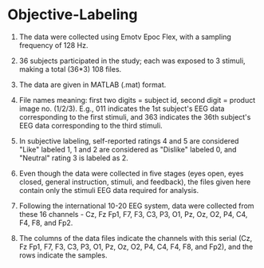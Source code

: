 # Objective-Labeling
1. The data were collected using Emotv Epoc Flex, with a sampling frequency of 128 Hz.

2. 36 subjects participated in the study; each was exposed to 3 stimuli, making a total (36*3) 108 files.

3. The data are given in MATLAB (.mat) format.

4. File names meaning: first two digits = subject id, second digit = product image no. (1/2/3). E.g., 011 indicates the 1st subject's EEG data corresponding to the first stimuli, and 363 indicates the 36th subject's EEG data corresponding to the third stimuli.

5. In subjective labeling, self-reported ratings 4 and 5 are considered "Like" labeled 1, 1 and 2 are considered as "Dislike" labeled 0, and "Neutral" rating 3 is labeled as 2.

6. Even though the data were collected in five stages (eyes open, eyes closed, general instruction, stimuli, and feedback), the files given here contain only the stimuli EEG data required for analysis.

7. Following the international 10-20 EEG system, data were collected from these 16 channels - Cz, Fz Fp1, F7, F3, C3, P3, O1, Pz, Oz, O2, P4, C4, F4, F8, and Fp2.

8. The columns of the data files indicate the channels with this serial (Cz, Fz Fp1, F7, F3, C3, P3, O1, Pz, Oz, O2, P4, C4, F4, F8, and Fp2), and the rows indicate the samples.
